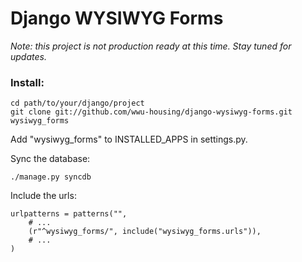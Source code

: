 # Django WYSIWYG Forms

*Note: this project is not production ready at this time. Stay tuned for
 updates.*

### Install:

    cd path/to/your/django/project
    git clone git://github.com/wwu-housing/django-wysiwyg-forms.git wysiwyg_forms

Add "wysiwyg_forms" to INSTALLED_APPS in settings.py.

Sync the database:

    ./manage.py syncdb

Include the urls:

    urlpatterns = patterns("",
        # ...
        (r"^wysiwyg_forms/", include("wysiwyg_forms.urls")),
        # ...
    )
